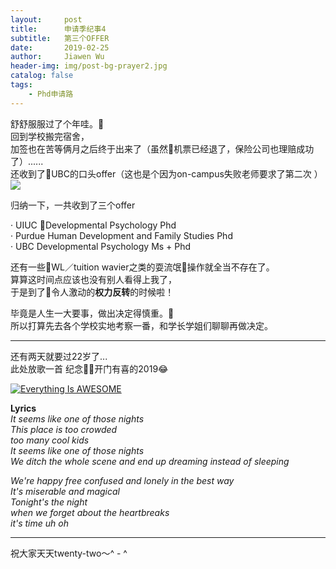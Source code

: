 ```yaml
---
layout:     post
title:      申请季纪事4
subtitle:   第三个OFFER
date:       2019-02-25
author:     Jiawen Wu
header-img: img/post-bg-prayer2.jpg
catalog: false
tags:
    - Phd申请路
---
```

<script type="text/javascript">
// 禁止右键菜单
document.oncontextmenu = function(){ return false; };
// 禁止文字选择
document.onselectstart = function(){ return false; };
// 禁止复制
document.oncopy = function(){ return false; };
// 禁止剪切
document.oncut = function(){ return false; };
// 禁止粘贴
document.onpaste = function(){ return false; };
</script>

舒舒服服过了个年哇。  
回到学校搬完宿舍，  
加签也在苦等俩月之后终于出来了（虽然机票已经退了，保险公司也理赔成功了）......   
还收到了UBC的口头offer（这也是个因为on-campus失败老师要求了第二次 ）
![](https://ws4.sinaimg.cn/large/006tKfTcgy1g0h9nsojboj30oo03eq3x.jpg)

归纳一下，一共收到了三个offer

· UIUC Developmental Psychology Phd  
· Purdue Human Development and Family Studies Phd  
· UBC Developmental Psychology Ms + Phd

还有一些WL／tuition wavier之类的耍流氓操作就全当不存在了。  
算算这时间点应该也没有别人看得上我了，  
于是到了令人激动的**权力反转**的时候啦！

毕竟是人生一大要事，做出决定得慎重。  
所以打算先去各个学校实地考察一番，和学长学姐们聊聊再做决定。

******
还有两天就要过22岁了...  
此处放歌一首 纪念开门有喜的2019😂

[![Everything Is AWESOME](https://ws3.sinaimg.cn/large/006tKfTcly1g0iw5ycc8yj30qs0eydm5.jpg)](https://www.youtube.com/watch?v=AgFeZr5ptV8 "Everything Is AWESOME")

**Lyrics**  
*It seems like one of those nights*  
*This place is too crowded*  
*too many cool kids*  
*It seems like one of those nights*  
*We ditch the whole scene and end up dreaming instead of sleeping*  

*We're happy free confused and lonely in the best way*  
*It's miserable and magical*  
*Tonight's the night*  
*when we forget about the heartbreaks*  
*it's time uh oh*

---
祝大家天天twenty-two～^ - ^
